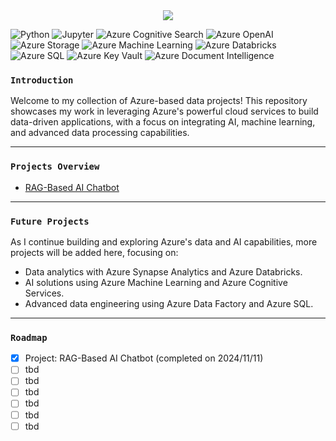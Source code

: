 <div align="center">
  <a href="https://github.com/datalex42/projects/">
    <img src="assets/azure_welcome_e.gif">
  </a>
<p align="center">
  </p>
</div>

![Python](https://img.shields.io/badge/Python-3.12.5-purple?logo=python&style=plastic) 
![Jupyter](https://img.shields.io/badge/Jupyter-Notebook-orange?logo=jupyter&style=plastic) 
![Azure Cognitive Search](https://img.shields.io/badge/Azure_Cognitive_Search-Available-0078D4?logo=microsoftazure&style=plastic) 
![Azure OpenAI](https://img.shields.io/badge/Azure_OpenAI-Available-0078D4?logo=microsoftazure&style=plastic) 
![Azure Storage](https://img.shields.io/badge/Azure_Storage-Blob-0078D4?logo=microsoftazure&style=plastic) 
![Azure Machine Learning](https://img.shields.io/badge/Azure_Machine_Learning-Available-0078D4?logo=microsoftazure&style=plastic) 
![Azure Databricks](https://img.shields.io/badge/Azure_Databricks-Available-0078D4?logo=azuredatabricks&style=plastic)
![Azure SQL](https://img.shields.io/badge/Azure_SQL-Database-0078D4?logo=microsoftazure&style=plastic)
![Azure Key Vault](https://img.shields.io/badge/Azure_Key_Vault-Available-0078D4?logo=microsoftazure&style=plastic)
![Azure Document Intelligence](https://img.shields.io/badge/Azure_Document_Intelligence-Available-0078D4?logo=microsoftazure&style=plastic)


### <center><p align = "left"> `Introduction`</p> </center>

Welcome to my collection of Azure-based data projects! This repository showcases my work in leveraging Azure's powerful cloud services to build data-driven applications, with a focus on integrating AI, machine learning, and advanced data processing capabilities.

<hr>

### <center><p align = "left"> `Projects Overview`</p> </center>

- [RAG-Based AI Chatbot](https://github.com/datalex42/Azure-Data-Projects/blob/e9cb4de754a90c24a9d2a2ecde2ebd1dac737eb2/RAG-Based%20AI%20Chatbot/RAG-Based%20AI%20Chatbot_Workflow.ipynb)

<hr>

### <center><p align = "left"> `Future Projects`</p> </center>

As I continue building and exploring Azure's data and AI capabilities, more projects will be added here, focusing on:

- Data analytics with Azure Synapse Analytics and Azure Databricks.
- AI solutions using Azure Machine Learning and Azure Cognitive Services.
- Advanced data engineering using Azure Data Factory and Azure SQL.

<hr>

### <center><p align = "left"> `Roadmap`</p> </center>

- [X] Project: RAG-Based AI Chatbot (completed on 2024/11/11)
- [ ] tbd
- [ ] tbd
- [ ] tbd
- [ ] tbd
- [ ] tbd
- [ ] tbd
